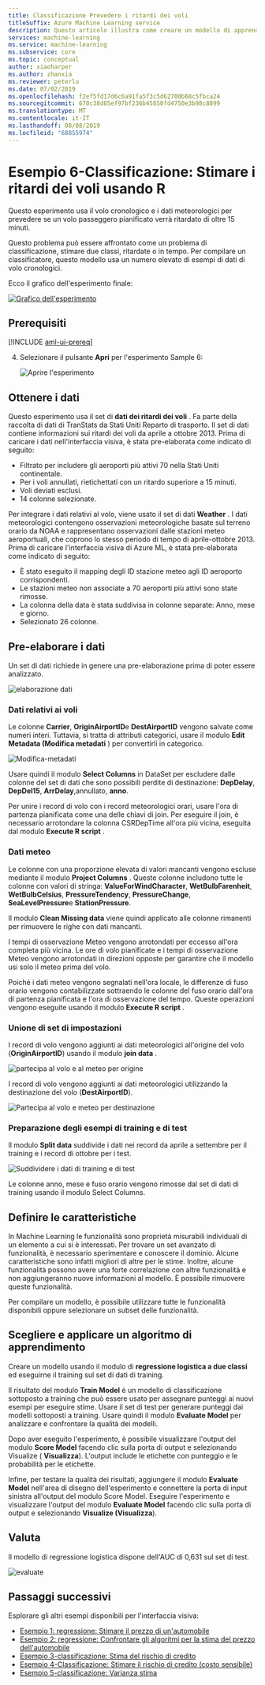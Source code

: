 ```yaml
---
title: Classificazione Prevedere i ritardi dei voli
titleSuffix: Azure Machine Learning service
description: Questo articolo illustra come creare un modello di apprendimento automatico per stimare i ritardi dei voli usando l'interfaccia visiva di trascinamento della selezione e il codice R personalizzato.
services: machine-learning
ms.service: machine-learning
ms.subservice: core
ms.topic: conceptual
author: xiaoharper
ms.author: zhanxia
ms.reviewer: peterlu
ms.date: 07/02/2019
ms.openlocfilehash: f2ef5fd17d6c6a91fa5f3c5d62700b68c5fbca24
ms.sourcegitcommit: 670c38d85ef97bf236b45850fd4750e3b98c8899
ms.translationtype: MT
ms.contentlocale: it-IT
ms.lasthandoff: 08/08/2019
ms.locfileid: "68855974"
---
```

# <a name="sample-6---classification-predict-flight-delays-using-r"></a>Esempio 6-Classificazione: Stimare i ritardi dei voli usando R

Questo esperimento usa il volo cronologico e i dati meteorologici per prevedere se un volo passeggero pianificato verrà ritardato di oltre 15 minuti.

Questo problema può essere affrontato come un problema di classificazione, stimare due classi, ritardate o in tempo. Per compilare un classificatore, questo modello usa un numero elevato di esempi di dati di volo cronologici.

Ecco il grafico dell'esperimento finale:

[![Grafico dell'esperimento](media/ui-sample-classification-predict-flight-delay/experiment-graph.png)](media/ui-sample-classification-predict-credit-risk-cost-sensitive/graph.png#lightbox)

## <a name="prerequisites"></a>Prerequisiti

[!INCLUDE [aml-ui-prereq](../../../includes/aml-ui-prereq.md)]

4. Selezionare il pulsante **Apri** per l'esperimento Sample 6:

    ![Aprire l'esperimento](media/ui-sample-classification-predict-flight-delay/open-sample6.png)

## <a name="get-the-data"></a>Ottenere i dati

Questo esperimento usa il set di **dati dei ritardi dei voli** . Fa parte della raccolta di dati di TranStats da Stati Uniti Reparto di trasporto. Il set di dati contiene informazioni sui ritardi dei voli da aprile a ottobre 2013. Prima di caricare i dati nell'interfaccia visiva, è stata pre-elaborata come indicato di seguito:

* Filtrato per includere gli aeroporti più attivi 70 nella Stati Uniti continentale.
* Per i voli annullati, rietichettati con un ritardo superiore a 15 minuti.
* Voli deviati esclusi.
* 14 colonne selezionate.

Per integrare i dati relativi al volo, viene usato il set di dati **Weather** . I dati meteorologici contengono osservazioni meteorologiche basate sul terreno orario da NOAA e rappresentano osservazioni dalle stazioni meteo aeroportuali, che coprono lo stesso periodo di tempo di aprile-ottobre 2013. Prima di caricare l'interfaccia visiva di Azure ML, è stata pre-elaborata come indicato di seguito:

* È stato eseguito il mapping degli ID stazione meteo agli ID aeroporto corrispondenti.
* Le stazioni meteo non associate a 70 aeroporti più attivi sono state rimosse.
* La colonna della data è stata suddivisa in colonne separate: Anno, mese e giorno.
* Selezionato 26 colonne.

## <a name="pre-process-the-data"></a>Pre-elaborare i dati

Un set di dati richiede in genere una pre-elaborazione prima di poter essere analizzato.

![elaborazione dati](media/ui-sample-classification-predict-flight-delay/data-process.png)

### <a name="flight-data"></a>Dati relativi ai voli

Le colonne **Carrier**, **OriginAirportID**e **DestAirportID** vengono salvate come numeri interi. Tuttavia, si tratta di attributi categorici, usare il modulo **Edit Metadata (Modifica metadati** ) per convertirli in categorico.

![Modifica-metadati](media/ui-sample-classification-predict-flight-delay/edit-metadata.png)

Usare quindi il modulo **Select Columns** in DataSet per escludere dalle colonne del set di dati che sono possibili perdite di destinazione: **DepDelay**, **DepDel15**, **ArrDelay**,annullato, **anno**. 

Per unire i record di volo con i record meteorologici orari, usare l'ora di partenza pianificata come una delle chiavi di join. Per eseguire il join, è necessario arrotondare la colonna CSRDepTime all'ora più vicina, eseguita dal modulo **Execute R script** . 

### <a name="weather-data"></a>Dati meteo

Le colonne con una proporzione elevata di valori mancanti vengono escluse mediante il modulo **Project Columns** . Queste colonne includono tutte le colonne con valori di stringa: **ValueForWindCharacter**, **WetBulbFarenheit**, **WetBulbCelsius**, **PressureTendency**, **PressureChange**, **SeaLevelPressure**e **StationPressure**.

Il modulo **Clean Missing data** viene quindi applicato alle colonne rimanenti per rimuovere le righe con dati mancanti.

I tempi di osservazione Meteo vengono arrotondati per eccesso all'ora completa più vicina. Le ore di volo pianificate e i tempi di osservazione Meteo vengono arrotondati in direzioni opposte per garantire che il modello usi solo il meteo prima del volo. 

Poiché i dati meteo vengono segnalati nell'ora locale, le differenze di fuso orario vengono contabilizzate sottraendo le colonne del fuso orario dall'ora di partenza pianificata e l'ora di osservazione del tempo. Queste operazioni vengono eseguite usando il modulo **Execute R script** .

### <a name="joining-datasets"></a>Unione di set di impostazioni

I record di volo vengono aggiunti ai dati meteorologici all'origine del volo (**OriginAirportID**) usando il modulo **join data** .

 ![partecipa al volo e al meteo per origine](media/ui-sample-classification-predict-flight-delay/join-origin.png)


I record di volo vengono aggiunti ai dati meteorologici utilizzando la destinazione del volo (**DestAirportID**).

 ![Partecipa al volo e meteo per destinazione](media/ui-sample-classification-predict-flight-delay/join-destination.png)

### <a name="preparing-training-and-test-samples"></a>Preparazione degli esempi di training e di test

Il modulo **Split data** suddivide i dati nei record da aprile a settembre per il training e i record di ottobre per i test.

 ![Suddividere i dati di training e di test](media/ui-sample-classification-predict-flight-delay/split.png)

Le colonne anno, mese e fuso orario vengono rimosse dal set di dati di training usando il modulo Select Columns.

## <a name="define-features"></a>Definire le caratteristiche

In Machine Learning le funzionalità sono proprietà misurabili individuali di un elemento a cui si è interessati. Per trovare un set avanzato di funzionalità, è necessario sperimentare e conoscere il dominio. Alcune caratteristiche sono infatti migliori di altre per le stime. Inoltre, alcune funzionalità possono avere una forte correlazione con altre funzionalità e non aggiungeranno nuove informazioni al modello. È possibile rimuovere queste funzionalità.

Per compilare un modello, è possibile utilizzare tutte le funzionalità disponibili oppure selezionare un subset delle funzionalità.

## <a name="choose-and-apply-a-learning-algorithm"></a>Scegliere e applicare un algoritmo di apprendimento

Creare un modello usando il modulo di **regressione logistica a due classi** ed eseguirne il training sul set di dati di training. 

Il risultato del modulo **Train Model** è un modello di classificazione sottoposto a training che può essere usato per assegnare punteggi ai nuovi esempi per eseguire stime. Usare il set di test per generare punteggi dai modelli sottoposti a training. Usare quindi il modulo **Evaluate Model** per analizzare e confrontare la qualità dei modelli.

Dopo aver eseguito l'esperimento, è possibile visualizzare l'output del modulo **Score Model** facendo clic sulla porta di output e selezionando Visualize ( **Visualizza**). L'output include le etichette con punteggio e le probabilità per le etichette.

Infine, per testare la qualità dei risultati, aggiungere il modulo **Evaluate Model** nell'area di disegno dell'esperimento e connettere la porta di input sinistra all'output del modulo Score Model. Eseguire l'esperimento e visualizzare l'output del modulo **Evaluate Model** facendo clic sulla porta di output e selezionando **Visualize (Visualizza**).

## <a name="evaluate"></a>Valuta
Il modello di regressione logistica dispone dell'AUC di 0,631 sul set di test.

 ![evaluate](media/ui-sample-classification-predict-flight-delay/evaluate.png)

## <a name="next-steps"></a>Passaggi successivi

Esplorare gli altri esempi disponibili per l'interfaccia visiva:

- [Esempio 1: regressione: Stimare il prezzo di un'automobile](ui-sample-regression-predict-automobile-price-basic.md)
- [Esempio 2: regressione: Confrontare gli algoritmi per la stima del prezzo dell'automobile](ui-sample-regression-predict-automobile-price-compare-algorithms.md)
- [Esempio 3-classificazione: Stima del rischio di credito](ui-sample-classification-predict-credit-risk-basic.md)
- [Esempio 4-Classificazione: Stimare il rischio di credito (costo sensibile)](ui-sample-classification-predict-credit-risk-cost-sensitive.md)
- [Esempio 5-classificazione: Varianza stima](ui-sample-classification-predict-churn.md)
